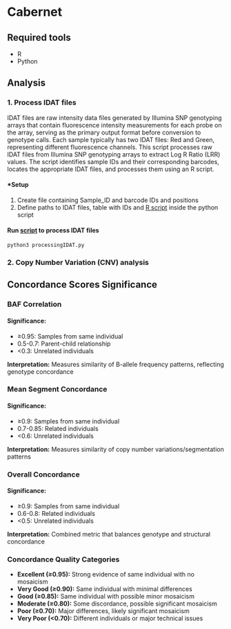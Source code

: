 # Cabernet
## Required tools
* R
* Python

## Analysis
### 1. Process IDAT files 
IDAT files are raw intensity data files generated by Illumina SNP genotyping arrays that contain fluorescence intensity measurements for each probe on the array, serving as the primary output format before conversion to genotype calls. Each sample typically has two IDAT files: Red and Green, representing different fluorescence channels.
This script processes raw IDAT files from Illumina SNP genotyping arrays to extract Log R Ratio (LRR) values. The script identifies sample IDs and their corresponding barcodes, locates the appropriate IDAT files, and processes them using an R script.

#### *Setup
1. Create file containing Sample_ID and barcode IDs and positions
2. Define paths to IDAT files, table with IDs and [R script](https://github.com/SilviaBuonaiuto/Cabernet/blob/main/scripts/processIDAT.R) inside the python script

#### Run [script](https://github.com/SilviaBuonaiuto/Cabernet/blob/main/scripts/processingIDAT.py) to process IDAT files 
```
python3 processingIDAT.py 
```


### 2. Copy Number Variation (CNV) analysis 


## Concordance Scores Significance

### BAF Correlation
#### Significance:

* ≥0.95: Samples from same individual
* 0.5-0.7: Parent-child relationship
* <0.3: Unrelated individuals


**Interpretation:** Measures similarity of B-allele frequency patterns, reflecting genotype concordance


### Mean Segment Concordance
#### Significance:

* ≥0.9: Samples from same individual
* 0.7-0.85: Related individuals
* <0.6: Unrelated individuals


**Interpretation:** Measures similarity of copy number variations/segmentation patterns

### Overall Concordance
#### Significance:

* ≥0.9: Samples from same individual
* 0.6-0.8: Related individuals
* <0.5: Unrelated individuals


**Interpretation:** Combined metric that balances genotype and structural concordance


### Concordance Quality Categories

* **Excellent (≥0.95):** Strong evidence of same individual with no mosaicism
* **Very Good (≥0.90):** Same individual with minimal differences
* **Good (≥0.85):** Same individual with possible minor mosaicism
* **Moderate (≥0.80):** Some discordance, possible significant mosaicism
* **Poor (≥0.70):** Major differences, likely significant mosaicism
* **Very Poor (<0.70):** Different individuals or major technical issues